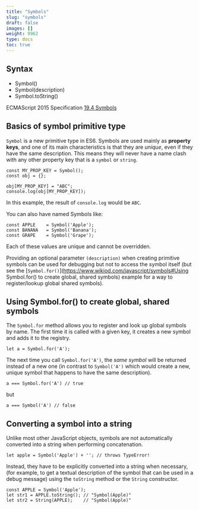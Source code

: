```yaml
---
title: "Symbols"
slug: "symbols"
draft: false
images: []
weight: 9962
type: docs
toc: true
---
```


## Syntax
 - Symbol()
 - Symbol(description)
 - Symbol.toString()


ECMAScript 2015 Specification [19.4 Symbols](http://www.ecma-international.org/ecma-262/6.0/#sec-symbol-objects)

## Basics of symbol primitive type
`Symbol` is a new primitive type in ES6. Symbols are used mainly as **property keys**, and one of its main characteristics is that they are *unique*, even if they have the same description. This means they will never have a name clash with any other property key that is a `symbol` or `string`.

    const MY_PROP_KEY = Symbol();
    const obj = {};
    
    obj[MY_PROP_KEY] = "ABC";
    console.log(obj[MY_PROP_KEY]); 

In this example, the result of `console.log` would be `ABC`.

You can also have named Symbols like:

    const APPLE    = Symbol('Apple');
    const BANANA   = Symbol('Banana');
    const GRAPE    = Symbol('Grape');

Each of these values are unique and cannot be overridden.

Providing an optional parameter `(description)` when creating primitive symbols  can be used for debugging but not to access the symbol itself (but see the [`Symbol.for()`](https://www.wikiod.com/javascript/symbols#Using Symbol.for() to create global, shared symbols) example for a way to register/lookup global shared symbols).

## Using Symbol.for() to create global, shared symbols
The `Symbol.for` method allows you to register and look up global symbols by name. The first time it is called with a given key, it creates a new symbol and adds it to the registry.

    let a = Symbol.for('A');

The next time you call `Symbol.for('A')`, the *same symbol* will be returned instead of a new one (in contrast to `Symbol('A')` which would create a new, unique symbol that happens to have the same description).

    a === Symbol.for('A') // true

 but

    a === Symbol('A') // false

## Converting a symbol into a string
Unlike most other JavaScript objects, symbols are not automatically converted into a string when performing concatenation.

    let apple = Symbol('Apple') + ''; // throws TypeError!

Instead, they have to be explicitly converted into a string when necessary, (for example, to get a textual description of the symbol that can be used in a debug message) using the `toString` method or the `String` constructor.

    const APPLE = Symbol('Apple');
    let str1 = APPLE.toString(); // "Symbol(Apple)"
    let str2 = String(APPLE);    // "Symbol(Apple)"

